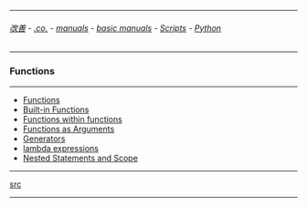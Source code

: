 
---

###### [改善](https://github.com/ttltrk/0C/blob/master/README.MD) - [.co.](https://github.com/ttltrk/PRG/blob/master/CODING.MD) - [manuals](https://github.com/ttltrk/PRG/blob/master/MAN.MD) - [basic manuals](https://github.com/ttltrk/PRG/blob/master/MANUALS.MD) - [Scripts](https://github.com/ttltrk/PRG/blob/master/PY/DOC/SC/SC.MD) - [Python](https://github.com/ttltrk/PRG/blob/master/PY/DOC/OPYM/OPYM.MD)

---

### Functions

---

* [Functions](https://github.com/ttltrk/PRG/blob/master/PY/DOC/OPYM/04_MET_FUN/FUNCTIONS/FUNCTIONS.MD)
* [Built-in Functions](https://github.com/ttltrk/PRG/blob/master/PY/DOC/OPYM/04_MET_FUN/FUNCTIONS/BUILT_IN_FUNCTIONS.MD)
* [Functions within functions](https://github.com/ttltrk/PRG/blob/master/PY/DOC/OPYM/04_MET_FUN/FUNCTIONS/FUNC_IN_FUNC.MD)
* [Functions as Arguments](https://github.com/ttltrk/PRG/blob/master/PY/DOC/OPYM/04_MET_FUN/FUNCTIONS/FUNC_ARG.MD)
* [Generators](https://github.com/ttltrk/PRG/blob/master/PY/DOC/OPYM/04_MET_FUN/GENERATORS/GENERATORS.MD)
* [lambda expressions](https://github.com/ttltrk/PRG/blob/master/PY/DOC/OPYM/04_MET_FUN/LAMBDA/LAMBDA.MD)
* [Nested Statements and Scope]()

---

[src]()

---
